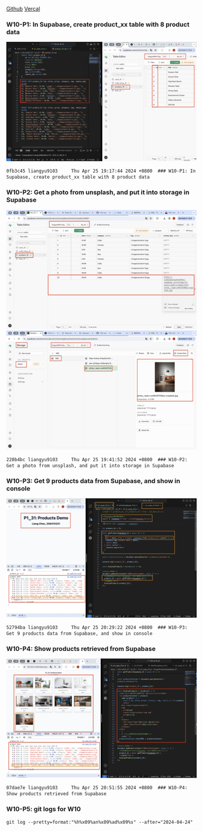 [Github](https://github.com/liangyu9103/1122-js-demo_31.git)
[Vercal](https://vercel.com/liangyu9103s-projects/1122-js-demo-31)

### W10-P1: In Supabase, create product_xx table with 8 product data

![](w10-p1.png)

```
0fb3c45 liangyu9103     Thu Apr 25 19:17:44 2024 +0800  ### W10-P1: In Supabase, create product_xx table with 8 product data
```

### W10-P2: Get a photo from unsplash, and put it into storage in Supabase

![](w10-p2-1.png)
![](w10-p2-2.png)

```
220b4bc liangyu9103     Thu Apr 25 19:41:52 2024 +0800  ### W10-P2: Get a photo from unsplash, and put it into storage in Supabase
```

### W10-P3: Get 9 products data from Supabase, and show in console

![](w10-p3.png)

```
52794ba liangyu9103     Thu Apr 25 20:29:22 2024 +0800  ### W10-P3: Get 9 products data from Supabase, and show in console
```

### W10-P4: Show products retrieved from Supabase

![](w10-p4.png)

```
07dae7e liangyu9103     Thu Apr 25 20:51:55 2024 +0800  ### W10-P4: Show products retrieved from Supabase
```

### W10-P5: git logs for W10

```
git log --pretty=format:"%h%x09%an%x09%ad%x09%s" --after="2024-04-24"
```
